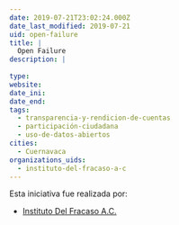 ```yaml
---
date: 2019-07-21T23:02:24.000Z
date_last_modified: 2019-07-21
uid: open-failure
title: |
  Open Failure
description: |
  
type: 
website: 
date_ini: 
date_end: 
tags:
  - transparencia-y-rendicion-de-cuentas
  - participación-ciudadana
  - uso-de-datos-abiertos
cities: 
  - Cuernavaca
organizations_uids:
  - instituto-del-fracaso-a-c
---
```


Esta iniciativa fue realizada por:

- [Instituto Del Fracaso A.C.](/organizaciones/instituto-del-fracaso-a-c)
